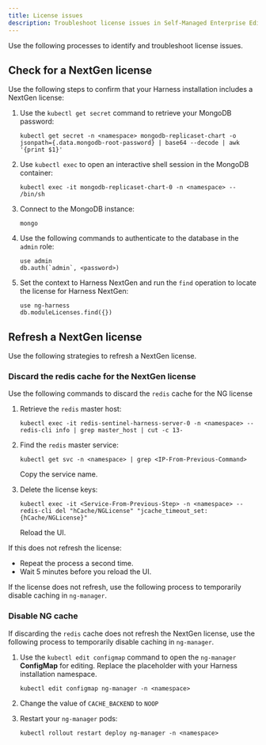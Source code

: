 ```yaml
---
title: License issues
description: Troubleshoot license issues in Self-Managed Enterprise Edition
---
```


Use the following processes to identify and troubleshoot license issues.


## Check for a NextGen license

Use the following steps to confirm that your Harness installation includes a NextGen license:

1. Use the `kubectl get secret` command to retrieve your MongoDB password:

   ```
   kubectl get secret -n <namespace> mongodb-replicaset-chart -o jsonpath={.data.mongodb-root-password} | base64 --decode | awk '{print $1}'
   ```

2. Use `kubectl exec` to open an interactive shell session in the MongoDB container:

   ```
   kubectl exec -it mongodb-replicaset-chart-0 -n <namespace> -- /bin/sh
   ```
3. Connect to the MongoDB instance:

   ```
   mongo
   ```

4. Use the following commands to authenticate to the database in the `admin` role: 

   ```
   use admin
   db.auth(`admin`, <password>)
   ```
   
5. Set the context to Harness NextGen and run the `find` operation to locate the license for Harness NextGen:
   
   ```
   use ng-harness
   db.moduleLicenses.find({})

## Refresh a NextGen license

Use the following strategies to refresh a NextGen license.

### Discard the redis cache for the NextGen license

Use the following commands to discard the `redis` cache for the NG license

1. Retrieve the `redis` master host:

   ```
   kubectl exec -it redis-sentinel-harness-server-0 -n <namespace> -- redis-cli info | grep master_host | cut -c 13-
   ```

2. Find the `redis` master service:

   ```
   kubectl get svc -n <namespace> | grep <IP-From-Previous-Command>
   ```
   Copy the service name.
   
3. Delete the license keys:

   ```
   kubectl exec -it <Service-From-Previous-Step> -n <namespace> -- redis-cli del "hCache/NGLicense" "jcache_timeout_set:{hCache/NGLicense}"
   ```

   Reload the UI.

If this does not refresh the license:

   - Repeat the process a second time.
   - Wait 5 minutes before you reload the UI.

If the license does not refresh, use the following process to temporarily disable caching in `ng-manager`.

### Disable NG cache

If discarding the `redis` cache does not refresh the NextGen license, use the following process to temporarily disable caching in `ng-manager`.

1. Use the `kubectl edit configmap` command to open the `ng-manager` **ConfigMap** for editing. Replace the <namespace> placeholder with your Harness installation namespace.

   ```
   kubectl edit configmap ng-manager -n <namespace>
   ```

2. Change the value of `CACHE_BACKEND` to `NOOP`

3.  Restart your `ng-manager` pods:

    ```
    kubectl rollout restart deploy ng-manager -n <namespace>
    ```
